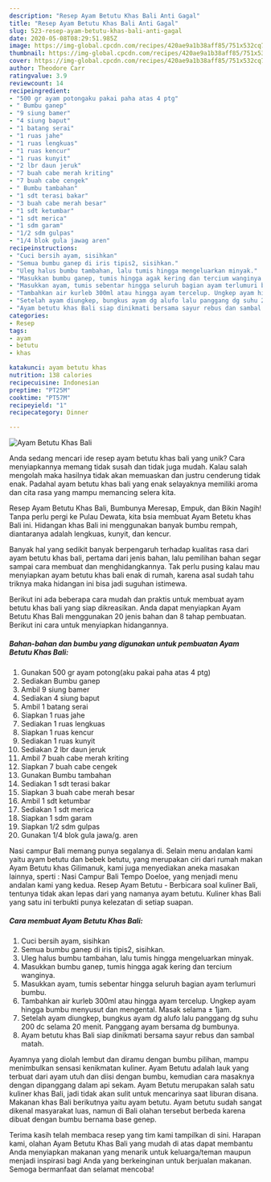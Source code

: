 ```yaml
---
description: "Resep Ayam Betutu Khas Bali Anti Gagal"
title: "Resep Ayam Betutu Khas Bali Anti Gagal"
slug: 523-resep-ayam-betutu-khas-bali-anti-gagal
date: 2020-05-08T08:29:51.985Z
image: https://img-global.cpcdn.com/recipes/420ae9a1b38aff85/751x532cq70/ayam-betutu-khas-bali-foto-resep-utama.jpg
thumbnail: https://img-global.cpcdn.com/recipes/420ae9a1b38aff85/751x532cq70/ayam-betutu-khas-bali-foto-resep-utama.jpg
cover: https://img-global.cpcdn.com/recipes/420ae9a1b38aff85/751x532cq70/ayam-betutu-khas-bali-foto-resep-utama.jpg
author: Theodore Carr
ratingvalue: 3.9
reviewcount: 14
recipeingredient:
- "500 gr ayam potongaku pakai paha atas 4 ptg"
- " Bumbu ganep"
- "9 siung bamer"
- "4 siung baput"
- "1 batang serai"
- "1 ruas jahe"
- "1 ruas lengkuas"
- "1 ruas kencur"
- "1 ruas kunyit"
- "2 lbr daun jeruk"
- "7 buah cabe merah kriting"
- "7 buah cabe cengek"
- " Bumbu tambahan"
- "1 sdt terasi bakar"
- "3 buah cabe merah besar"
- "1 sdt ketumbar"
- "1 sdt merica"
- "1 sdm garam"
- "1/2 sdm gulpas"
- "1/4 blok gula jawag aren"
recipeinstructions:
- "Cuci bersih ayam, sisihkan"
- "Semua bumbu ganep di iris tipis2, sisihkan."
- "Uleg halus bumbu tambahan, lalu tumis hingga mengeluarkan minyak."
- "Masukkan bumbu ganep, tumis hingga agak kering dan tercium wanginya."
- "Masukkan ayam, tumis sebentar hingga seluruh bagian ayam terlumuri bumbu."
- "Tambahkan air kurleb 300ml atau hingga ayam tercelup. Ungkep ayam hingga bumbu menyusut dan mengental. Masak selama ± 1jam."
- "Setelah ayam diungkep, bungkus ayam dg alufo lalu panggang dg suhu 200 dc selama 20 menit. Panggang ayam bersama dg bumbunya."
- "Ayam betutu khas Bali siap dinikmati bersama sayur rebus dan sambal matah."
categories:
- Resep
tags:
- ayam
- betutu
- khas

katakunci: ayam betutu khas 
nutrition: 138 calories
recipecuisine: Indonesian
preptime: "PT25M"
cooktime: "PT57M"
recipeyield: "1"
recipecategory: Dinner

---
```



![Ayam Betutu Khas Bali](https://img-global.cpcdn.com/recipes/420ae9a1b38aff85/751x532cq70/ayam-betutu-khas-bali-foto-resep-utama.jpg)

Anda sedang mencari ide resep ayam betutu khas bali yang unik? Cara menyiapkannya memang tidak susah dan tidak juga mudah. Kalau salah mengolah maka hasilnya tidak akan memuaskan dan justru cenderung tidak enak. Padahal ayam betutu khas bali yang enak selayaknya memiliki aroma dan cita rasa yang mampu memancing selera kita.

Resep Ayam Betutu Khas Bali, Bumbunya Meresap, Empuk, dan Bikin Nagih! Tanpa perlu pergi ke Pulau Dewata, kita bsia membuat Ayam Betetu khas Bali ini. Hidangan khas Bali ini menggunakan banyak bumbu rempah, diantaranya adalah lengkuas, kunyit, dan kencur.

Banyak hal yang sedikit banyak berpengaruh terhadap kualitas rasa dari ayam betutu khas bali, pertama dari jenis bahan, lalu pemilihan bahan segar sampai cara membuat dan menghidangkannya. Tak perlu pusing kalau mau menyiapkan ayam betutu khas bali enak di rumah, karena asal sudah tahu triknya maka hidangan ini bisa jadi suguhan istimewa.


Berikut ini ada beberapa cara mudah dan praktis untuk membuat ayam betutu khas bali yang siap dikreasikan. Anda dapat menyiapkan Ayam Betutu Khas Bali menggunakan 20 jenis bahan dan 8 tahap pembuatan. Berikut ini cara untuk menyiapkan hidangannya.

<!--inarticleads1-->

##### Bahan-bahan dan bumbu yang digunakan untuk pembuatan Ayam Betutu Khas Bali:

1. Gunakan 500 gr ayam potong(aku pakai paha atas 4 ptg)
1. Sediakan  Bumbu ganep
1. Ambil 9 siung bamer
1. Sediakan 4 siung baput
1. Ambil 1 batang serai
1. Siapkan 1 ruas jahe
1. Sediakan 1 ruas lengkuas
1. Siapkan 1 ruas kencur
1. Sediakan 1 ruas kunyit
1. Sediakan 2 lbr daun jeruk
1. Ambil 7 buah cabe merah kriting
1. Siapkan 7 buah cabe cengek
1. Gunakan  Bumbu tambahan
1. Sediakan 1 sdt terasi bakar
1. Siapkan 3 buah cabe merah besar
1. Ambil 1 sdt ketumbar
1. Sediakan 1 sdt merica
1. Siapkan 1 sdm garam
1. Siapkan 1/2 sdm gulpas
1. Gunakan 1/4 blok gula jawa/g. aren


Nasi campur Bali memang punya segalanya di. Selain menu andalan kami yaitu ayam betutu dan bebek betutu, yang merupakan ciri dari rumah makan Ayam Betutu khas Gilimanuk, kami juga menyediakan aneka masakan lainnya, sperti : Nasi Campur Bali Tempo Doeloe, yang menjadi menu andalan kami yang kedua. Resep Ayam Betutu - Berbicara soal kuliner Bali, tentunya tidak akan lepas dari yang namanya ayam betutu. Kuliner khas Bali yang satu ini terbukti punya kelezatan di setiap suapan. 

<!--inarticleads2-->

##### Cara membuat Ayam Betutu Khas Bali:

1. Cuci bersih ayam, sisihkan
1. Semua bumbu ganep di iris tipis2, sisihkan.
1. Uleg halus bumbu tambahan, lalu tumis hingga mengeluarkan minyak.
1. Masukkan bumbu ganep, tumis hingga agak kering dan tercium wanginya.
1. Masukkan ayam, tumis sebentar hingga seluruh bagian ayam terlumuri bumbu.
1. Tambahkan air kurleb 300ml atau hingga ayam tercelup. Ungkep ayam hingga bumbu menyusut dan mengental. Masak selama ± 1jam.
1. Setelah ayam diungkep, bungkus ayam dg alufo lalu panggang dg suhu 200 dc selama 20 menit. Panggang ayam bersama dg bumbunya.
1. Ayam betutu khas Bali siap dinikmati bersama sayur rebus dan sambal matah.


Ayamnya yang diolah lembut dan diramu dengan bumbu pilihan, mampu menimbulkan sensasi kenikmatan kuliner. Ayam Betutu adalah lauk yang terbuat dari ayam utuh dan diisi dengan bumbu, kemudian cara masaknya dengan dipanggang dalam api sekam. Ayam Betutu merupakan salah satu kuliner khas Bali, jadi tidak akan sulit untuk mencarinya saat liburan disana. Makanan khas Bali berikutnya yaitu ayam betutu. Ayam betutu sudah sangat dikenal masyarakat luas, namun di Bali olahan tersebut berbeda karena dibuat dengan bumbu bernama base genep. 

Terima kasih telah membaca resep yang tim kami tampilkan di sini. Harapan kami, olahan Ayam Betutu Khas Bali yang mudah di atas dapat membantu Anda menyiapkan makanan yang menarik untuk keluarga/teman maupun menjadi inspirasi bagi Anda yang berkeinginan untuk berjualan makanan. Semoga bermanfaat dan selamat mencoba!
